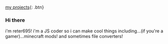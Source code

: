 [my projects](http://){: .btn}
### Hi there
i'm reter695! i'm a JS coder so i can make cool things including...(if you're a gamer)...minecraft mods!
and sometimes file converters!

